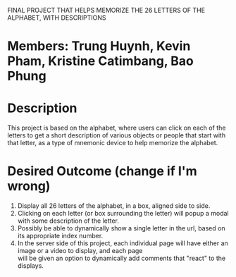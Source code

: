FINAL PROJECT THAT HELPS MEMORIZE THE 26 LETTERS OF THE ALPHABET, WITH DESCRIPTIONS
# Members: Trung Huynh, Kevin Pham, Kristine Catimbang, Bao Phung


# Description
This project is based on the alphabet, where users can click on each of the letters to get a short description of various objects or people that start with that letter, as a type of mnemonic device to help memorize the alphabet. 

# Desired Outcome (change if I'm wrong)
1. Display all 26 letters of the alphabet, in a box, aligned side to side.
2. Clicking on each letter (or box surrounding the letter) will popup a modal with some description of the letter.
3. Possibly be able to dynamically show a single letter in the url, based on its appropriate index number.  
4. In the server side of this project, each individual page will have either an image or a video to display, and each page  
    will be given an option to dynamically add comments that "react" to the displays.

